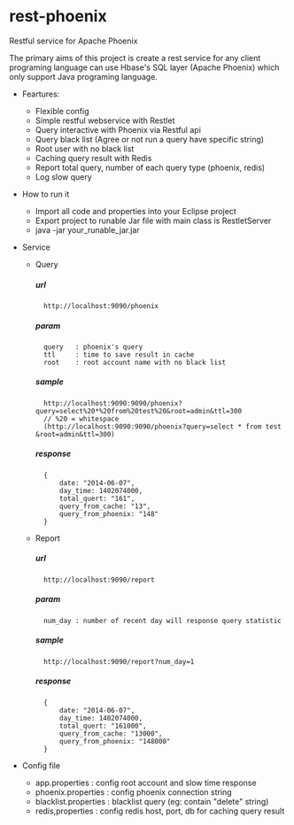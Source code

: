 rest-phoenix
============

Restful service for Apache Phoenix

The primary aims of this project is create a rest service for any client programing language can use Hbase's SQL layer (Apache Phoenix) which only support Java programing language.

- Feartures:
	+ Flexible config
	+ Simple restful webservice with Restlet
	+ Query interactive with Phoenix via Restful api
	+ Query black list (Agree or not run a query have specific string)  
	+ Root user with no black list
	+ Caching query result with Redis
	+ Report total query, number of each query type (phoenix, redis)
	+ Log slow query

- How to run it
	+ Import all code and properties into your Eclipse project
	+ Export project to runable Jar file with main class is RestletServer
	+ java -jar your_runable_jar.jar 

- Service
	+ Query
		##### url
			http://localhost:9090/phoenix
		##### param
			query 	: phoenix's query
			ttl 	: time to save result in cache
			root 	: root account name with no black list
		##### sample
			http://localhost:9090:9090/phoenix?query=select%20*%20from%20test%20&root=admin&ttl=300
			// %20 = whitespace
			(http://localhost:9090:9090/phoenix?query=select * from test &root=admin&ttl=300)
		##### response
			{
				date: "2014-06-07",
				day_time: 1402074000,
				total_quert: "161",
				query_from_cache: "13",
				query_from_phoenix: "148"
			}

	+ Report
		##### url
			http://localhost:9090/report
		##### param
			num_day : number of recent day will response query statistic
		##### sample
			http://localhost:9090/report?num_day=1
		##### response
			{
				date: "2014-06-07",
				day_time: 1402074000,
				total_quert: "161000",
				query_from_cache: "13000",
				query_from_phoenix: "148000"
			}

- Config file
	+ app.properties 			:	config root account and slow time response
	+ phoenix.properties 		: 	config phoenix connection string
	+ blacklist.properties 		: 	blacklist query (eg: contain "delete" string)
	+ redis,properties			: 	config redis host, port, db for caching query result
